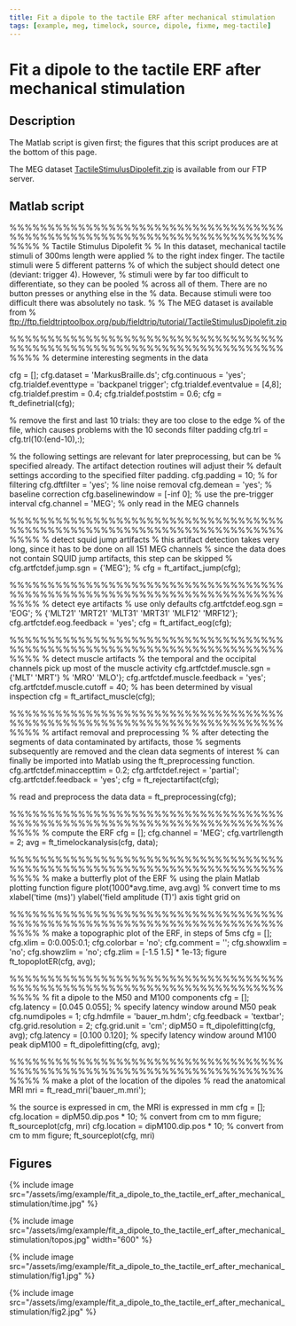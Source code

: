```yaml
---
title: Fit a dipole to the tactile ERF after mechanical stimulation
tags: [example, meg, timelock, source, dipole, fixme, meg-tactile]
---
```


# Fit a dipole to the tactile ERF after mechanical stimulation

## Description

The Matlab script is given first; the figures that this script produces are at the bottom of this page. 

The MEG dataset [TactileStimulusDipolefit.zip](ftp://ftp.fieldtriptoolbox.org/pub/fieldtrip/tutorial/TactileStimulusDipolefit.zip) is available from our FTP server.
## Matlab script

  %%%%%%%%%%%%%%%%%%%%%%%%%%%%%%%%%%%%%%%%%%%%%%%%%%%%%%%%%%%%%%%%%%%%%%%%%%%%
  % Tactile Stimulus Dipolefit
  %
  % In this dataset, mechanical tactile stimuli of 300ms length were applied
  % to the right index finger. The tactile stimuli were 5 different patterns
  % of which the subject should detect one (deviant: trigger 4). However,
  % stimuli were by far too difficult to differentiate, so they can be pooled
  % across all of them. There are no button presses or anything else in the
  % data. Because stimuli were too difficult there was absolutely no task.
  %
  % The MEG dataset is available from
  %   ftp://ftp.fieldtriptoolbox.org/pub/fieldtrip/tutorial/TactileStimulusDipolefit.zip
  
  %%%%%%%%%%%%%%%%%%%%%%%%%%%%%%%%%%%%%%%%%%%%%%%%%%%%%%%%%%%%%%%%%%%%%%%%%%%%
  % determine interesting segments in the data
  
  cfg                     = [];
  cfg.dataset             = 'MarkusBraille.ds';
  cfg.continuous          = 'yes';
  cfg.trialdef.eventtype  = 'backpanel trigger';
  cfg.trialdef.eventvalue = [4,8];
  cfg.trialdef.prestim    = 0.4;
  cfg.trialdef.poststim   = 0.6;
  cfg = ft_definetrial(cfg);
  
  % remove the first and last 10 trials: they are too close to the edge
  % of the file, which causes problems with the 10 seconds filter padding
  cfg.trl = cfg.trl(10:(end-10),:);
  
  % the following settings are relevant for later preprocessing, but can be
  % specified already. The artifact detection routines will adjust their
  % default settings according to the specified filter padding.
  cfg.padding           = 10;        % for filtering
  cfg.dftfilter         = 'yes';     % line noise removal
  cfg.demean            = 'yes';     % baseline correction
  cfg.baselinewindow    = [-inf 0];  % use the pre-trigger interval
  cfg.channel           = 'MEG';     % only read in the MEG channels
  
  %%%%%%%%%%%%%%%%%%%%%%%%%%%%%%%%%%%%%%%%%%%%%%%%%%%%%%%%%%%%%%%%%%%%%%%%%%%%
  % detect squid jump artifacts
  % this artifact detection takes very long, since it has to be done on all 151 MEG channels
  % since the data does not contain SQUID jump artifacts, this step can be skipped
  % cfg.artfctdef.jump.sgn       = {'MEG'};
  % cfg = ft_artifact_jump(cfg);
  
  %%%%%%%%%%%%%%%%%%%%%%%%%%%%%%%%%%%%%%%%%%%%%%%%%%%%%%%%%%%%%%%%%%%%%%%%%%%%
  % detect eye artifacts
  % use only defaults
  cfg.artfctdef.eog.sgn         = 'EOG'; % {'MLT21' 'MRT21' 'MLT31' 'MRT31' 'MLF12' 'MRF12'};
  cfg.artfctdef.eog.feedback    = 'yes';
  cfg = ft_artifact_eog(cfg);
  
  %%%%%%%%%%%%%%%%%%%%%%%%%%%%%%%%%%%%%%%%%%%%%%%%%%%%%%%%%%%%%%%%%%%%%%%%%%%%
  % detect muscle artifacts
  % the temporal and the occipital channels pick up most of the muscle activity
  cfg.artfctdef.muscle.sgn      = {'MLT' 'MRT'} % 'MRO' 'MLO'};
  cfg.artfctdef.muscle.feedback = 'yes';
  cfg.artfctdef.muscle.cutoff   = 40;  % has been determined by visual inspection
  cfg = ft_artifact_muscle(cfg);
  
  %%%%%%%%%%%%%%%%%%%%%%%%%%%%%%%%%%%%%%%%%%%%%%%%%%%%%%%%%%%%%%%%%%%%%%%%%%%%
  % artifact removal and preprocessing
  %
  % after detecting the segments of data contaminated by artifacts, those
  % segments subsequently are removed and the clean data segments of interest
  % can finally be imported into Matlab using the ft_preprocessing function.
  cfg.artfctdef.minaccepttim    = 0.2;
  cfg.artfctdef.reject          = 'partial';
  cfg.artfctdef.feedback        = 'yes';
  cfg = ft_rejectartifact(cfg);
  
  % read and preprocess the data
  data = ft_preprocessing(cfg);
  
  %%%%%%%%%%%%%%%%%%%%%%%%%%%%%%%%%%%%%%%%%%%%%%%%%%%%%%%%%%%%%%%%%%%%%%%%%%%%
  % compute the ERF
  cfg = [];
  cfg.channel = 'MEG';
  cfg.vartrllength = 2;
  avg = ft_timelockanalysis(cfg, data);
  
  %%%%%%%%%%%%%%%%%%%%%%%%%%%%%%%%%%%%%%%%%%%%%%%%%%%%%%%%%%%%%%%%%%%%%%%%%%%%
  % make a butterfly plot of the ERF
  % using the plain Matlab plotting function
  figure
  plot(1000*avg.time, avg.avg)  % convert time to ms
  xlabel('time (ms)')
  ylabel('field amplitude (T)')
  axis tight
  grid on
  
  %%%%%%%%%%%%%%%%%%%%%%%%%%%%%%%%%%%%%%%%%%%%%%%%%%%%%%%%%%%%%%%%%%%%%%%%%%%%
  % make a topographic plot of the ERF, in steps of 5ms
  cfg = [];
  cfg.xlim = 0:0.005:0.1;
  cfg.colorbar = 'no';
  cfg.comment = '';
  cfg.showxlim = 'no';
  cfg.showzlim = 'no';
  cfg.zlim = [-1.5 1.5] * 1e-13;
  figure
  ft_topoplotER(cfg, avg);
  
  %%%%%%%%%%%%%%%%%%%%%%%%%%%%%%%%%%%%%%%%%%%%%%%%%%%%%%%%%%%%%%%%%%%%%%%%%%%%
  % fit a dipole to the M50 and M100 components
  cfg = [];
  cfg.latency = [0.045 0.055];  % specify latency window around M50 peak
  cfg.numdipoles = 1;
  cfg.hdmfile = 'bauer_m.hdm';
  cfg.feedback = 'textbar';
  cfg.grid.resolution = 2;
  cfg.grid.unit = 'cm';
  dipM50 = ft_dipolefitting(cfg, avg);
  cfg.latency = [0.100 0.120]; % specify latency window around M100 peak
  dipM100 = ft_dipolefitting(cfg, avg);
  
  %%%%%%%%%%%%%%%%%%%%%%%%%%%%%%%%%%%%%%%%%%%%%%%%%%%%%%%%%%%%%%%%%%%%%%%%%%%%
  % make a plot of the location of the dipoles
  % read the anatomical MRI
  mri = ft_read_mri('bauer_m.mri');
  
  % the source is expressed in cm, the MRI is expressed in mm
  cfg = [];
  cfg.location = dipM50.dip.pos * 10;   % convert from cm to mm
  figure; ft_sourceplot(cfg, mri)
  cfg.location = dipM100.dip.pos * 10;  % convert from cm to mm
  figure; ft_sourceplot(cfg, mri)

## Figures

{% include image src="/assets/img/example/fit_a_dipole_to_the_tactile_erf_after_mechanical_stimulation/time.jpg" %}

{% include image src="/assets/img/example/fit_a_dipole_to_the_tactile_erf_after_mechanical_stimulation/topos.jpg" width="600" %}

{% include image src="/assets/img/example/fit_a_dipole_to_the_tactile_erf_after_mechanical_stimulation/fig1.jpg" %}

{% include image src="/assets/img/example/fit_a_dipole_to_the_tactile_erf_after_mechanical_stimulation/fig2.jpg" %}

